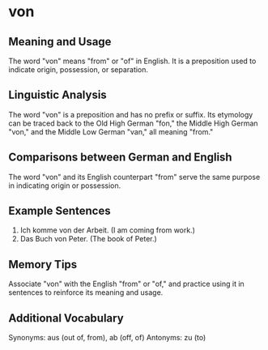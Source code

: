 # von
## Meaning and Usage
The word "von" means "from" or "of" in English. It is a preposition used to indicate origin, possession, or separation.

## Linguistic Analysis
The word "von" is a preposition and has no prefix or suffix. Its etymology can be traced back to the Old High German "fon," the Middle High German "von," and the Middle Low German "van," all meaning "from."

## Comparisons between German and English
The word "von" and its English counterpart "from" serve the same purpose in indicating origin or possession.

## Example Sentences
1. Ich komme von der Arbeit. (I am coming from work.)
2. Das Buch von Peter. (The book of Peter.)

## Memory Tips
Associate "von" with the English "from" or "of," and practice using it in sentences to reinforce its meaning and usage.

## Additional Vocabulary
Synonyms: aus (out of, from), ab (off, of)
Antonyms: zu (to)